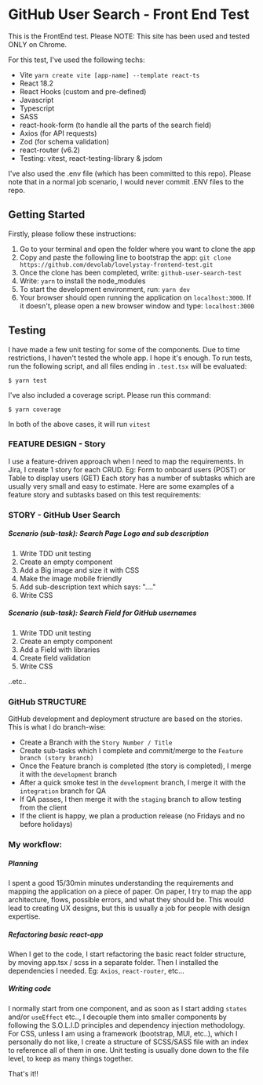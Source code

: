 # GitHub User Search - Front End Test

This is the FrontEnd test.
Please NOTE: This site has been used and tested ONLY on Chrome.

For this test, I've used the following techs:
- Vite `yarn create vite [app-name] --template react-ts`
- React 18.2
- React Hooks (custom and pre-defined)
- Javascript
- Typescript
- SASS
- react-hook-form (to handle all the parts of the search field)
- Axios (for API requests)
- Zod (for schema validation)
- react-router (v6.2)
- Testing: vitest, react-testing-library & jsdom

I've also used the .env file (which has been committed to this repo). Please note that in a normal job scenario, I would never commit .ENV files to the repo.

## Getting Started

Firstly, please follow these instructions:

1. Go to your terminal and open the folder where you want to clone the app
2. Copy and paste the following line to bootstrap the app: `git clone https://github.com/devolab/lovelystay-frontend-test.git`
3. Once the clone has been completed, write: `github-user-search-test`
4. Write: `yarn` to install the node_modules
5. To start the development environment, run: `yarn dev`
6. Your browser should open running the application on `localhost:3000`. If it doesn't, please open a new browser window and type: `localhost:3000`

## Testing

I have made a few unit testing for some of the components. Due to time restrictions, I haven't tested the whole app. I hope it's enough.
To run tests, run the following script, and all files ending in `.test.tsx` will be evaluated:

```
$ yarn test
```

I've also included a coverage script. Please run this command:

```
$ yarn coverage
```

In both of the above cases, it will run `vitest`

### FEATURE DESIGN - Story
I use a feature-driven approach when I need to map the requirements.
In Jira, I create 1 story for each CRUD. Eg: Form to onboard users (POST) or Table to display users (GET)
Each story has a number of subtasks which are usually very small and easy to estimate.
Here are some examples of a feature story and subtasks based on this test requirements:

### STORY - GitHub User Search

##### Scenario (sub-task): Search Page Logo and sub description
1. Write TDD unit testing
2. Create an empty component
3. Add a Big image and size it with CSS
4. Make the image mobile friendly
5. Add sub-description text which says: "...."
6. Write CSS

##### Scenario (sub-task): Search Field for GitHub usernames 
1. Write TDD unit testing
2. Create an empty component
3. Add a Field with libraries
4. Create field validation
5. Write CSS

..etc..

### GitHub STRUCTURE
GitHub development and deployment structure are based on the stories.
This is what I do branch-wise:
- Create a Branch with the `Story Number / Title`
- Create sub-tasks which I complete and commit/merge to the `Feature branch (story branch)`
- Once the Feature branch is completed (the story is completed), I merge it with the `development` branch
- After a quick smoke test in the `development` branch, I merge it with the `integration` branch for QA
- If QA passes, I then merge it with the `staging` branch to allow testing from the client 
- If the client is happy, we plan a production release (no Fridays and no before holidays)


### My workflow: 

##### Planning
I spent a good 15/30min minutes understanding the requirements and mapping the application on a piece of paper.
On paper, I try to map the app architecture, flows, possible errors, and what they should be.
This would lead to creating UX designs, but this is usually a job for people with design expertise.

##### Refactoring basic react-app
When I get to the code, I start refactoring the basic react folder structure, by moving app.tsx / scss in a separate folder. 
Then I installed the dependencies I needed. Eg: `Axios`, `react-router`, etc... 

##### Writing code
I normally start from one component, and as soon as I start adding `states` and/or `useEffect` etc.., I decouple them into smaller components by following the S.O.L.I.D principles and dependency injection methodology. For CSS, unless I am using a framework (bootstrap, MUI, etc..), which I personally do not like, I create a structure of SCSS/SASS file with an index to reference all of them in one. 
Unit testing is usually done down to the file level, to keep as many things together.


That's it!!
